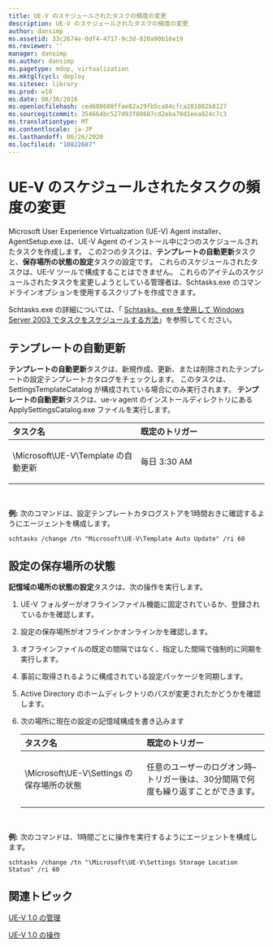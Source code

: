 ```yaml
---
title: UE-V のスケジュールされたタスクの頻度の変更
description: UE-V のスケジュールされたタスクの頻度の変更
author: dansimp
ms.assetid: 33c2674e-0df4-4717-9c3d-820a90b16e19
ms.reviewer: ''
manager: dansimp
ms.author: dansimp
ms.pagetype: mdop, virtualization
ms.mktglfcycl: deploy
ms.sitesec: library
ms.prod: w10
ms.date: 08/30/2016
ms.openlocfilehash: ced608608ffae82a29fb5ca84cfca281082b8127
ms.sourcegitcommit: 354664bc527d93f80687cd2eba70d1eea024c7c3
ms.translationtype: MT
ms.contentlocale: ja-JP
ms.lasthandoff: 06/26/2020
ms.locfileid: "10822687"
---
```

# UE-V のスケジュールされたタスクの頻度の変更


Microsoft User Experience Virtualization (UE-V) Agent installer、AgentSetup.exe は、UE-V Agent のインストール中に2つのスケジュールされたタスクを作成します。 この2つのタスクは、**テンプレートの自動更新**タスクと、**保存場所の状態の設定**タスクの設定です。 これらのスケジュールされたタスクは、UE-V ツールで構成することはできません。 これらのアイテムのスケジュールされたタスクを変更しようとしている管理者は、Schtasks.exe のコマンドラインオプションを使用するスクリプトを作成できます。

Schtasks.exe の詳細については、「 [Schtasks、exe を使用して Windows Server 2003 でタスクをスケジュールする方法](https://go.microsoft.com/fwlink/?LinkID=264854)」を参照してください。

## テンプレートの自動更新


**テンプレートの自動更新**タスクは、新規作成、更新、または削除されたテンプレートの設定テンプレートカタログをチェックします。 このタスクは、SettingsTemplateCatalog が構成されている場合にのみ実行されます。 **テンプレートの自動更新**タスクは、ue-v agent のインストールディレクトリにある ApplySettingsCatalog.exe ファイルを実行します。

<table>
<colgroup>
<col width="50%" />
<col width="50%" />
</colgroup>
<thead>
<tr class="header">
<th align="left">タスク名</th>
<th align="left">既定のトリガー</th>
</tr>
</thead>
<tbody>
<tr class="odd">
<td align="left"><p>\Microsoft\UE-V\Template の自動更新</p></td>
<td align="left"><p>毎日 3:30 AM</p></td>
</tr>
</tbody>
</table>

 

**例:** 次のコマンドは、設定テンプレートカタログストアを1時間おきに確認するようにエージェントを構成します。

``` syntax
schtasks /change /tn "Microsoft\UE-V\Template Auto Update" /ri 60
```

## 設定の保存場所の状態


**記憶域の場所の状態の設定**タスクは、次の操作を実行します。

1.  UE-V フォルダーがオフラインファイル機能に固定されているか、登録されているかを確認します。

2.  設定の保存場所がオフラインかオンラインかを確認します。

3.  オフラインファイルの既定の間隔ではなく、指定した間隔で強制的に同期を実行します。

4.  事前に取得されるように構成されている設定パッケージを同期します。

5.  Active Directory のホームディレクトリのパスが変更されたかどうかを確認します。

6.  次の場所に現在の設定の記憶域構成を書き込みます

    <table>
    <colgroup>
    <col width="50%" />
    <col width="50%" />
    </colgroup>
    <thead>
    <tr class="header">
    <th align="left">タスク名</th>
    <th align="left">既定のトリガー</th>
    </tr>
    </thead>
    <tbody>
    <tr class="odd">
    <td align="left"><p>\Microsoft\UE-V\Settings の保存場所の状態</p></td>
    <td align="left"><p>任意のユーザーのログオン時–トリガー後は、30分間隔で何度も繰り返すことができます。</p></td>
    </tr>
    </tbody>
    </table>

     

**例:** 次のコマンドは、1時間ごとに操作を実行するようにエージェントを構成します。

``` syntax
schtasks /change /tn "\Microsoft\UE-V\Settings Storage Location Status" /ri 60
```

## 関連トピック


[UE-V 1.0 の管理](administering-ue-v-10.md)

[UE-V 1.0 の操作](operations-for-ue-v-10.md)

 

 





